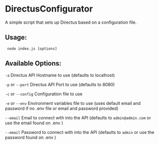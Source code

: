 # DirectusConfigurator
A simple script that sets up Directus based on a configuration file.

## Usage:

     node index.js [options]

## Available Options:

`-a` Directus API Hostname to use (defaults to localhost)

`-p` or `--port` Directus API Port to use (defaults to 8080)

`-c` or `--config` Configuration file to use

`-e` or `--env` Environment variables file to use (uses default email and password if no .env file or email and password provided)

`--email` Email to connect with into the API (defaults to `admin@admin.com` or use the email found on .env )

`--email` Password to connect with into the API (defaults to `admin` or use the password found on .env )